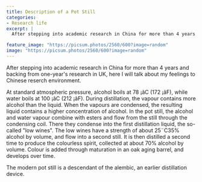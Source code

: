 ```yaml
---
title: Description of a Pot Still
categories:
- Research life
excerpt: |
  After stepping into academic research in China for more than 4 years and backing from one-year's research in UK, here I will talk about my feelings to Chinese reserch environment.

feature_image: "https://picsum.photos/2560/600?image=random"
image: "https://picsum.photos/2560/600?image=random"
---
```


After stepping into academic research in China for more than 4 years and backing from one-year's research in UK, here I will talk about my feelings to Chinese reserch environment.

At standard atmospheric pressure, alcohol boils at 78 ¡ãC (172 ¡ãF), while water boils at 100 ¡ãC (212 ¡ãF). During distillation, the vapour contains more alcohol than the liquid. When the vapours are condensed, the resulting liquid contains a higher concentration of alcohol. In the pot still, the alcohol and water vapour combine with esters and flow from the still through the condensing coil. There they condense into the first distillation liquid, the so-called "low wines". The low wines have a strength of about 25¨C35% alcohol by volume, and flow into a second still. It is then distilled a second time to produce the colourless spirit, collected at about 70% alcohol by volume. Colour is added through maturation in an oak aging barrel, and develops over time.

The modern pot still is a descendant of the alembic, an earlier distillation device.

<!-- more -->

